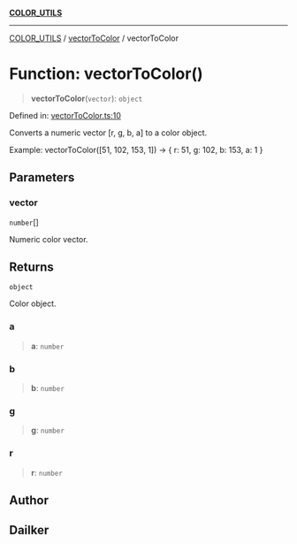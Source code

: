 [**COLOR_UTILS**](../../README.md)

***

[COLOR_UTILS](../../README.md) / [vectorToColor](../README.md) / vectorToColor

# Function: vectorToColor()

> **vectorToColor**(`vector`): `object`

Defined in: [vectorToColor.ts:10](https://github.com/dailker/everyutil/blob/0531b9744e97cf76b2fb0fb9c6a72c61ec9e2b23/src/color/vectorToColor.ts#L10)

Converts a numeric vector [r, g, b, a] to a color object.

Example: vectorToColor([51, 102, 153, 1]) → { r: 51, g: 102, b: 153, a: 1 }

## Parameters

### vector

`number`[]

Numeric color vector.

## Returns

`object`

Color object.

### a

> **a**: `number`

### b

> **b**: `number`

### g

> **g**: `number`

### r

> **r**: `number`

## Author

## Dailker
